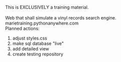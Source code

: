 This is EXCLUSIVELY a training material.<br/>	
Web that shall simulate a vinyl records search engine.<br/>
marietraining.pythonanywhere.com<br/>
Planned actions:<br/>
1) adjust styles.css<br/>
2) make sql database "live" <br/>
3) add detailed view<br/>
4) create testing repository <br/>


